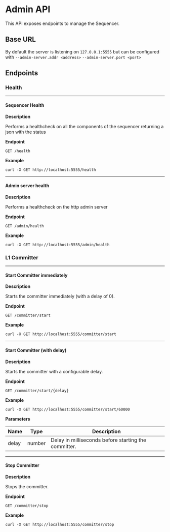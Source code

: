 # Admin API

This API exposes endpoints to manage the Sequencer.

## Base URL

By default the server is listening on `127.0.0.1:5555` but can be configured with `--admin-server.addr <address>` `--admin-server.port <port>`

## Endpoints

### Health

---

#### Sequencer Health

**Description**

Performs a healthcheck on all the components of the sequencer returning a json with the status

**Endpoint**

```
GET /health
```

**Example**

```
curl -X GET http://localhost:5555/health
```
---

#### Admin server health

**Description**

Performs a healthcheck on the http admin server

**Endpoint**

```
GET /admin/health
```

**Example**

```
curl -X GET http://localhost:5555/admin/health
```

### L1 Committer

---

#### Start Committer immediately

**Description**

Starts the committer immediately (with a delay of 0).

**Endpoint**

```
GET /committer/start
```

**Example**

```
curl -X GET http://localhost:5555/committer/start
```

---

#### Start Committer (with delay)

**Description**

Starts the committer with a configurable delay.

**Endpoint**

```
GET /committer/start/{delay}
```

**Example**

```
curl -X GET http://localhost:5555/committer/start/60000
```

**Parameters**

|Name|Type|Description|
|----|----|-----------|
|delay|number|Delay in milliseconds before starting the committer.|

---

#### Stop Committer

**Description**

Stops the committer.

**Endpoint**

```
GET /committer/stop
```

**Example**

```
curl -X GET http://localhost:5555/committer/stop
```
